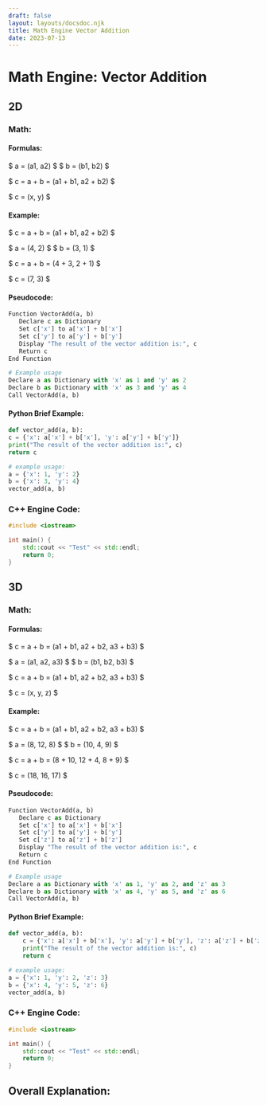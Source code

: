 ```yaml
---
draft: false
layout: layouts/docsdoc.njk
title: Math Engine Vector Addition
date: 2023-07-13
---
```


# Math Engine: Vector Addition

## 2D

### Math:

#### Formulas:

$ a = (a1, a2) $
$ b = (b1, b2) $

$ c = a + b = (a1 + b1, a2 + b2) $

$ c = (x, y) $


#### Example:

$ c = a + b = (a1 + b1, a2 + b2) $

$ a = (4, 2) $
$ b = (3, 1) $

$ c = a + b = (4 + 3, 2 + 1) $

$ c = (7, 3) $


#### Pseudocode:

```python
Function VectorAdd(a, b)
   Declare c as Dictionary
   Set c['x'] to a['x'] + b['x']
   Set c['y'] to a['y'] + b['y']
   Display "The result of the vector addition is:", c
   Return c
End Function

# Example usage
Declare a as Dictionary with 'x' as 1 and 'y' as 2
Declare b as Dictionary with 'x' as 3 and 'y' as 4
Call VectorAdd(a, b)
```

#### Python Brief Example:

```python
def vector_add(a, b):
c = {'x': a['x'] + b['x'], 'y': a['y'] + b['y']}
print("The result of the vector addition is:", c)
return c

# example usage:
a = {'x': 1, 'y': 2}
b = {'x': 3, 'y': 4}
vector_add(a, b)
```

### C++ Engine Code:

```cpp
#include <iostream>

int main() {
    std::cout << "Test" << std::endl;
    return 0;
}
```


## 3D

### Math:

#### Formulas:

$ c = a + b = (a1 + b1, a2 + b2, a3 + b3) $

$ a = (a1, a2, a3) $
$ b = (b1, b2, b3) $


$ c = a + b = (a1 + b1, a2 + b2, a3 + b3) $

$ c = (x, y, z) $


#### Example:

$ c = a + b = (a1 + b1, a2 + b2, a3 + b3) $

$ a = (8, 12, 8) $
$ b = (10, 4, 9) $


$ c = a + b = (8 + 10, 12 + 4, 8 + 9) $

$ c = (18, 16, 17) $

#### Pseudocode:

```python
Function VectorAdd(a, b)
   Declare c as Dictionary
   Set c['x'] to a['x'] + b['x']
   Set c['y'] to a['y'] + b['y']
   Set c['z'] to a['z'] + b['z']
   Display "The result of the vector addition is:", c
   Return c
End Function

# Example usage
Declare a as Dictionary with 'x' as 1, 'y' as 2, and 'z' as 3
Declare b as Dictionary with 'x' as 4, 'y' as 5, and 'z' as 6
Call VectorAdd(a, b)

```

#### Python Brief Example:

```python
def vector_add(a, b):
    c = {'x': a['x'] + b['x'], 'y': a['y'] + b['y'], 'z': a['z'] + b['z']}
    print("The result of the vector addition is:", c)
    return c

# example usage:
a = {'x': 1, 'y': 2, 'z': 3}
b = {'x': 4, 'y': 5, 'z': 6}
vector_add(a, b)

```


### C++ Engine Code:

```cpp
#include <iostream>

int main() {
    std::cout << "Test" << std::endl;
    return 0;
}
```

## Overall Explanation:

